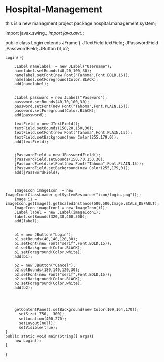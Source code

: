 # Hospital-Management
this is a new managment project
package hospital.management.system;



import javax.swing.*;
import java.awt.*;

public class Login extends JFrame {
    JTextField  textField;
    JPasswordField jPasswordField;
    JButton b1,b2;

    Login(){

        JLabel namelabel  = new JLabel("Username");
        namelabel.setBounds(40,20,100,30);
        namelabel.setFont(new Font("Tahoma",Font.BOLD,16));
        namelabel.setForeground(Color.BLACK);
        add(namelabel);


        JLabel password = new JLabel("Password");
        password.setBounds(40,70,100,30);
        password.setFont(new Font("Tahoma",Font.PLAIN,16));
        password.setForeground(Color.BLACK);
        add(password);

        textField = new JTextField();
        textField.setBounds(150,20,150,30);
        textField.setFont(new Font("Tahoma",Font.PLAIN,15));
        textField.setBackground(new Color(255,179,0));
        add(textField);


        jPasswordField = new JPasswordField();
        jPasswordField.setBounds(150,70,150,30);
        jPasswordField.setFont(new Font("Tahoma",Font.PLAIN,15));
        jPasswordField.setBackground(new Color(255,179,0));
        add(jPasswordField);



        ImageIcon imageIcon  = new ImageIcon(ClassLoader.getSystemResource("icon/login.png"));;
        Image i1 = imageIcon.getImage().getScaledInstance(500,500,Image.SCALE_DEFAULT);
        ImageIcon imageIcon1 = new ImageIcon(i1);
        JLabel label = new JLabel(imageIcon1);
        label.setBounds(320,30,400,300);
        add(label);


        b1 = new JButton("Login");
        b1.setBounds(40,140,120,30);
        b1.setFont(new Font("serif",Font.BOLD,15));
        b1.setBackground(Color.BLACK);
        b1.setForeground(Color.white);
        add(b1);

        b2 = new JButton("Cancel");
        b2.setBounds(180,140,120,30);
        b2.setFont(new Font("serif",Font.BOLD,15));
        b2.setBackground(Color.BLACK);
        b2.setForeground(Color.white);
        add(b2);




        getContentPane().setBackground(new Color(109,164,170));
          setSize( 750,  300);
          setLocation(400,270);
          setLayout(null);
          setVisible(true);
    }
    public static void main(String[] args){
        new Login();
    }
}

